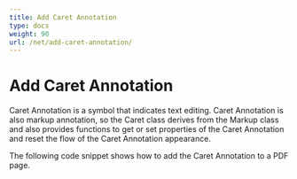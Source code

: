 ```yaml
---
title: Add Caret Annotation
type: docs
weight: 90
url: /net/add-caret-annotation/
---
```

# Add Caret Annotation

Caret Annotation is a symbol that indicates text editing. Caret Annotation is also markup annotation, so the Caret class derives from the Markup class and also provides functions to get or set properties of the Caret Annotation and reset the flow of the Caret Annotation appearance.

The following code snippet shows how to add the Caret Annotation to a PDF page.
